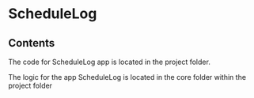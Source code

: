 # ScheduleLog

## Contents
The code for ScheduleLog app is located in the project folder.

The logic for the app ScheduleLog is located in the core folder within the project folder






